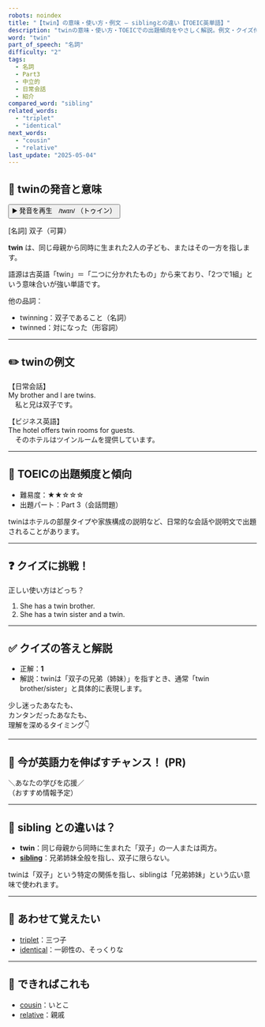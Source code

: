 ```yaml
---
robots: noindex
title: "【twin】の意味・使い方・例文 ― siblingとの違い【TOEIC英単語】"
description: "twinの意味・使い方・TOEICでの出題傾向をやさしく解説。例文・クイズ付きでsiblingとの違いもわかりやすく学べます。"
word: "twin"
part_of_speech: "名詞"
difficulty: "2"
tags:
  - 名詞
  - Part3
  - 中立的
  - 日常会話
  - 紹介
compared_word: "sibling"
related_words:
  - "triplet"
  - "identical"
next_words:
  - "cousin"
  - "relative"
last_update: "2025-05-04"
---
```


## 🔰 twinの発音と意味

<button class="play-audio" onclick="playTTS('twin')">
  <span class="play-audio-main">
    ▶️ 発音を再生　/twɪn/
  </span>
  <span class="play-audio-sub">
    （トゥイン）
  </span>
</button>

[名詞] 双子（可算）

**twin** は、同じ母親から同時に生まれた2人の子ども、またはその一方を指します。

語源は古英語「twin」＝「二つに分かれたもの」から来ており、「2つで1組」という意味合いが強い単語です。

他の品詞：  
- twinning：双子であること（名詞）
- twinned：対になった（形容詞）

---

## ✏️ twinの例文

【日常会話】  
My brother and I are twins.  
　私と兄は双子です。

【ビジネス英語】  
The hotel offers twin rooms for guests.  
　そのホテルはツインルームを提供しています。

---

## 🎯 TOEICの出題頻度と傾向

- 難易度：★★☆☆☆
- 出題パート：Part 3（会話問題）

twinはホテルの部屋タイプや家族構成の説明など、日常的な会話や説明文で出題されることがあります。

---

## ❓ クイズに挑戦！

正しい使い方はどっち？

1. She has a twin brother.  
2. She has a twin sister and a twin.

---

## ✅ クイズの答えと解説

- 正解：**1**
- 解説：twinは「双子の兄弟（姉妹）」を指すとき、通常「twin brother/sister」と具体的に表現します。

少し迷ったあなたも、  
カンタンだったあなたも、  
理解を深めるタイミング👇️

---

## 🚀 今が英語力を伸ばすチャンス！ (PR)

<div class="info-center">
＼あなたの学びを応援／<br>  
（おすすめ情報予定）
</div>

---

## 🤔  sibling との違いは？

- **twin**：同じ母親から同時に生まれた「双子」の一人または両方。
- **[sibling](/word/sibling)**：兄弟姉妹全般を指し、双子に限らない。

twinは「双子」という特定の関係を指し、siblingは「兄弟姉妹」という広い意味で使われます。

---

## 🧩 あわせて覚えたい

- [triplet](/word/triplet)：三つ子
- [identical](/word/identical)：一卵性の、そっくりな

---

## 📖 できればこれも

- [cousin](/word/cousin)：いとこ
- [relative](/word/relative)：親戚

<!-- cvid: aid07_bid37 -->
